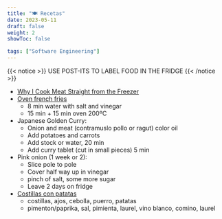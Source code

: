 ```yaml
---
title: "🍽️ Recetas"
date: 2023-05-11
draft: false
weight: 2
showToc: false

tags: ["Software Engineering"]
---
```

{{< notice >}}
USE POST-ITS TO LABEL FOOD IN THE FRIDGE
{{< /notice >}}


- [Why I Cook Meat Straight from the Freezer](https://youtu.be/YQc4vxdHmpY)
- [Oven french fries](https://youtu.be/MvnYBCDaEKU?t=296)
    - 8 min water with salt and vinegar
    - 15 min + 15 min oven 200ºC
- Japanese Golden Curry:
    - Onion and meat (contramuslo pollo or ragut) color oil
    - Add potatoes and carrots
    - Add stock or water, 20 min
    - Add curry tablet (cut in small pieces) 5 min
- Pink onion (1 week or 2):
    - Slice pole to pole
    - Cover half way up in vinegar
    - pinch of salt, some more sugar
    - Leave 2 days on fridge
- [Costillas con patatas](https://www.youtube.com/watch?v=h03ekB4cbIg)
    - costillas, ajos, cebolla, puerro, patatas
    - pimenton/paprika, sal, pimienta, laurel, vino blanco, comino, laurel